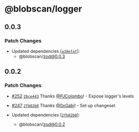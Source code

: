 # @blobscan/logger

## 0.0.3

### Patch Changes

- Updated dependencies [[`a39efaf`](https://github.com/Blobscan/blobscan/commit/a39efafec2732d0ceced9f97fc0d538cf7b0c922)]:
  - @blobscan/zod@0.0.3

## 0.0.2

### Patch Changes

- [#252](https://github.com/Blobscan/blobscan/pull/252) [`2bce443`](https://github.com/Blobscan/blobscan/commit/2bce443401b1875df40298ebd957f86a92539397) Thanks [@PJColombo](https://github.com/PJColombo)! - Expose logger's levels

- [#247](https://github.com/Blobscan/blobscan/pull/247) [`2fb02b0`](https://github.com/Blobscan/blobscan/commit/2fb02b0268e1fcafc10abefb079d822845392d73) Thanks [@0xGabi](https://github.com/0xGabi)! - Set up changeset

- Updated dependencies [[`2fb02b0`](https://github.com/Blobscan/blobscan/commit/2fb02b0268e1fcafc10abefb079d822845392d73)]:
  - @blobscan/zod@0.0.2
